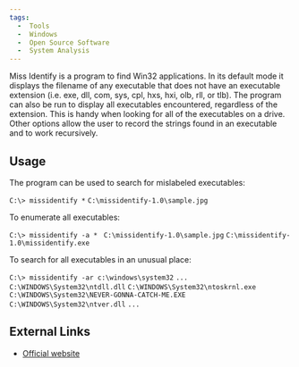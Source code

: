 ```yaml
---
tags:
  -  Tools
  -  Windows
  -  Open Source Software
  -  System Analysis
---
```

Miss Identify is a program to find Win32 applications. In its default
mode it displays the filename of any executable that does not have an
executable extension (i.e. exe, dll, com, sys, cpl, hxs, hxi, olb, rll,
or tlb). The program can also be run to display all executables
encountered, regardless of the extension. This is handy when looking for
all of the executables on a drive. Other options allow the user to
record the strings found in an executable and to work recursively.

## Usage

The program can be used to search for mislabeled executables:

`C:\> missidentify *`
`C:\missidentify-1.0\sample.jpg`

To enumerate all executables:

`C:\> missidentify -a * `
`C:\missidentify-1.0\sample.jpg`
`C:\missidentify-1.0\missidentify.exe`

To search for all executables in an unusual place:

`C:\> missidentify -ar c:\windows\system32`
`...`
`C:\WINDOWS\System32\ntdll.dll`
`C:\WINDOWS\System32\ntoskrnl.exe`
`C:\WINDOWS\System32\NEVER-GONNA-CATCH-ME.EXE`
`C:\WINDOWS\System32\ntver.dll`
`...`

## External Links

- [Official website](http://missidentify.sourceforge.net/)